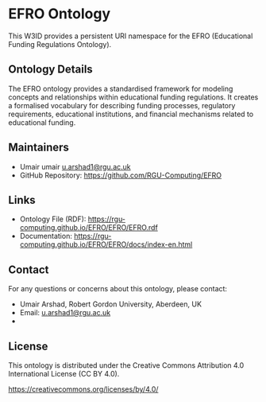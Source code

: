 # EFRO Ontology

This W3ID provides a persistent URI namespace for the EFRO (Educational Funding Regulations Ontology).

## Ontology Details

The EFRO ontology provides a standardised framework for modeling concepts and relationships within educational funding regulations. It creates a formalised vocabulary for describing funding processes, regulatory requirements, educational institutions, and financial mechanisms related to educational funding.

## Maintainers

* Umair umair <u.arshad1@rgu.ac.uk>
* GitHub Repository: https://github.com/RGU-Computing/EFRO

## Links

* Ontology File (RDF): https://rgu-computing.github.io/EFRO/EFRO/EFRO.rdf
* Documentation: https://rgu-computing.github.io/EFRO/EFRO/docs/index-en.html

## Contact

For any questions or concerns about this ontology, please contact:
* Umair Arshad, Robert Gordon University, Aberdeen, UK
* Email: u.arshad1@rgu.ac.uk
* 
## License
This ontology is distributed under the Creative Commons Attribution 4.0 International License (CC BY 4.0).

https://creativecommons.org/licenses/by/4.0/
